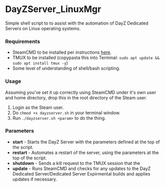 # DayZServer_LinuxMgr
Simple shell script to to assist with the automation of DayZ Dedicated Servers on Linux operating systems.

### Requirements
* SteamCMD to be installed per instructions [here](https://developer.valvesoftware.com/wiki/SteamCMD).
* TMUX to be installed (copypasta this into Terminal: ``sudo apt update && sudo apt install tmux -y``)
* Some level of understanding of shell/bash scripting.

### Usage
Assuming you've set it up correctly using SteamCMD under it's own user and home directory, drop this in the root directory of the Steam user.

1. Login as the Steam user.
2. Do ``chmod +x dayzserver.sh`` in your terminal window.
3. Run ``./dayzserver.sh <param>`` to do the thing.

### Parameters
* **start** - Starts the DayZ Server with the parameters defined at the top of the script.
* **restart** - Automates a restart of the server, using the parameters at the top of the script.
* **shutdown** - Sends a kill request to the TMUX session that the 
* **update** - Runs SteamCMD and checks for any updates to the DayZ Dedicated Server/Dedicated Server Expirmental builds and applies updates if necessary.
